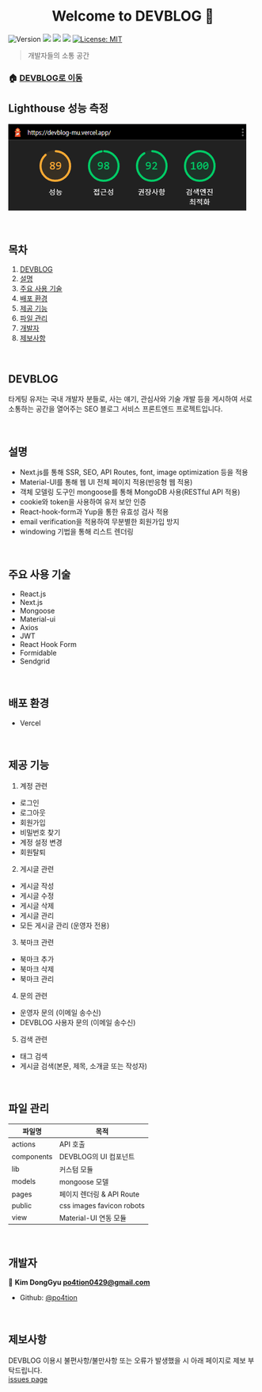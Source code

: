 <h1 align="center">Welcome to DEVBLOG 👋</h1>
<p>
  <img alt="Version" src="https://img.shields.io/badge/version-1.0.0-blue.svg?cacheSeconds=2592000" />
  <img src="https://img.shields.io/badge/yarn-%3E%3D1.22.5-blue.svg" />
  <img src="https://img.shields.io/badge/npm-%3E%3D8.1.0-blue.svg" />
  <img src="https://img.shields.io/badge/node-14.18.1-blue.svg" />
  <a href="#" target="_blank">
    <img alt="License: MIT" src="https://img.shields.io/badge/License-MIT-yellow.svg" />
  </a>
</p>

> 개발자들의 소통 공간

### 🏠 [DEVBLOG로 이동](https://devblog-mu.vercel.app/)

## Lighthouse 성능 측정

![lighthouse](./public/Devblog-Total.png)

<br />

## 목차

1. [DEVBLOG](#DEVBLOG)
2. [설명](#설명)
3. [주요 사용 기술](#주요-사용-기술)
4. [배포 환경](#배포-환경)
5. [제공 기능](#제공-기능)
6. [파일 관리](#파일-관리)
7. [개발자](#개발자)
8. [제보사항](#제보사항)

<br />

## DEVBLOG

타게팅 유저는 국내 개발자 분들로, 사는 얘기, 관심사와 기술 개발 등을 게시하여 서로 소통하는 공간을 열어주는 SEO 블로그 서비스 프론트엔드 프로젝트입니다.

<br />

## 설명

- Next.js를 통해 SSR, SEO, API Routes, font, image optimization 등을 적용
- Material-UI를 통해 웹 UI 전체 페이지 적용(반응형 웹 적용)
- 객체 모델링 도구인 mongoose를 통해 MongoDB 사용(RESTful API 적용)
- cookie와 token을 사용하여 유저 보안 인증
- React-hook-form과 Yup을 통한 유효성 검사 적용
- email verification을 적용하여 무분별한 회원가입 방지
- windowing 기법을 통해 리스트 렌더링

<br />

## 주요 사용 기술

- React.js
- Next.js
- Mongoose
- Material-ui
- Axios
- JWT
- React Hook Form
- Formidable
- Sendgrid

<br />

## 배포 환경

- Vercel

<br />

## 제공 기능

1. 계정 관련

- 로그인
- 로그아웃
- 회원가입
- 비밀번호 찾기
- 계정 설정 변경
- 회원탈퇴

2. 게시글 관련

- 게시글 작성
- 게시글 수정
- 게시글 삭제
- 게시글 관리
- 모든 게시글 관리 (운영자 전용)

3. 북마크 관련

- 북마크 추가
- 북마크 삭제
- 북마크 관리

4. 문의 관련

- 운영자 문의 (이메일 송수신)
- DEVBLOG 사용자 문의 (이메일 송수신)

5. 검색 관련

- 태그 검색
- 게시글 검색(본문, 제목, 소개글 또는 작성자)

<br />

## 파일 관리

| 파일명     | 목적                      |
| ---------- | ------------------------- |
| actions    | API 호출                  |
| components | DEVBLOG의 UI 컴포넌트     |
| lib        | 커스텀 모듈               |
| models     | mongoose 모델             |
| pages      | 페이지 렌더링 & API Route |
| public     | css images favicon robots |
| view       | Material-UI 연동 모듈     |

<br />

## 개발자

👤 **Kim DongGyu <po4tion0429@gmail.com>**

- Github: [@po4tion](https://github.com/po4tion)

<br />

## 제보사항

DEVBLOG 이용시 불편사항/불만사항 또는 오류가 발생했을 시 아래 페이지로 제보 부탁드립니다.<br> [issues page](https://github.com/po4tion/devblog/issues)
